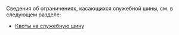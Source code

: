 Сведения об ограничениях, касающихся служебной шины, см. в следующем разделе:

 - [Квоты на служебную шину](http://msdn.microsoft.com/library/azure/ee732538.aspx)

<!---HONumber=62-->